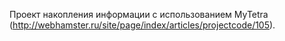 Проект накопления информации с использованием MyTetra (http://webhamster.ru/site/page/index/articles/projectcode/105).
